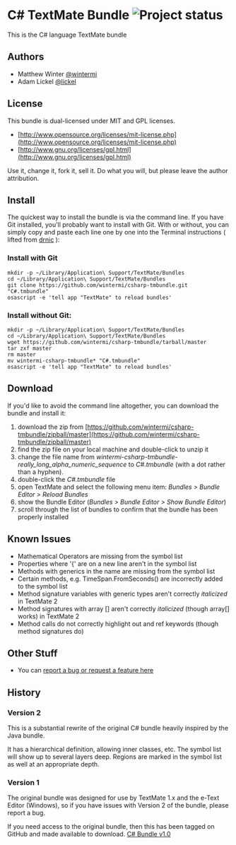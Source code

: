 # C# TextMate Bundle ![Project status](http://stillmaintained.com/wintermi/csharp-tmbundle.png)

This is the C# language TextMate bundle

## Authors

* Matthew Winter [@wintermi](https://github.com/wintermi)
* Adam Lickel [@lickel](https://github.com/lickel)

## License

This bundle is dual-licensed under MIT and GPL licenses.

* [http://www.opensource.org/licenses/mit-license.php](http://www.opensource.org/licenses/mit-license.php)
* [http://www.gnu.org/licenses/gpl.html](http://www.gnu.org/licenses/gpl.html)

Use it, change it, fork it, sell it. Do what you will, but please leave the author attribution.

## Install

The quickest way to install the bundle is via the command line. If you have Git installed, you'll probably want to install with Git. With or without, you can simply copy and paste each line one by one into the Terminal instructions ( lifted from [drnic](http://github.com/drnic/ruby-on-rails-tmbundle) ):

### Install with Git

    mkdir -p ~/Library/Application\ Support/TextMate/Bundles
    cd ~/Library/Application\ Support/TextMate/Bundles
    git clone https://github.com/wintermi/csharp-tmbundle.git "C#.tmbundle"
    osascript -e 'tell app "TextMate" to reload bundles'

### Install without Git:

    mkdir -p ~/Library/Application\ Support/TextMate/Bundles
    cd ~/Library/Application\ Support/TextMate/Bundles
    wget https://github.com/wintermi/csharp-tmbundle/tarball/master
    tar zxf master
    rm master
    mv wintermi-csharp-tmbundle* "C#.tmbundle"
    osascript -e 'tell app "TextMate" to reload bundles'

## Download

If you'd like to avoid the command line altogether, you can download the bundle and install it:

1. download the zip from [https://github.com/wintermi/csharp-tmbundle/zipball/master](https://github.com/wintermi/csharp-tmbundle/zipball/master)
2. find the zip file on your local machine and double-click to unzip it
3. change the file name from *wintermi-csharp-tmbundle-really_long_alpha_numeric_sequence* to *C#.tmbundle* (with a dot rather than a hyphen).
4. double-click the *C#.tmbundle* file
5. open TextMate and select the following menu item: *Bundles > Bundle Editor > Reload Bundles*
6. show the Bundle Editor (*Bundles > Bundle Editor > Show Bundle Editor*)
7. scroll through the list of bundles to confirm that the bundle has been properly installed

## Known Issues

* Mathematical Operators are missing from the symbol list
* Properties where '{' are on a new line aren't in the symbol list
* Methods with generics in the name are missing from the symbol list
* Certain methods, e.g. TimeSpan.FromSeconds() are incorrectly added to the symbol list
* Method signature variables with generic types aren't correctly *italicized* in TextMate 2
* Method signatures with array [] aren't correctly *italicized* (though array[] works) in TextMate 2
* Method calls do not correctly highlight out and ref keywords (though method signatures do)

## Other Stuff

* You can [report a bug or request a feature here](https://github.com/wintermi/csharp-tmbundle/issues)

## History

### Version 2

This is a substantial rewrite of the original C# bundle heavily inspired by the Java bundle.

It has a hierarchical definition, allowing inner classes, etc. The symbol list will show up to several layers deep. Regions are marked in the symbol list as well at an appropriate depth.

### Version 1

The original bundle was designed for use by TextMate 1.x and the e-Text Editor (Windows), so if you have issues with Version 2 of the bundle, please report a bug.

If you need access to the original bundle, then this has been tagged on GitHub and made available to download. [C# Bundle v1.0](https://github.com/wintermi/csharp-tmbundle/zipball/v1.0)

